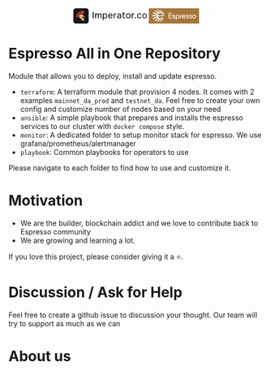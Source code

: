 <div align="center" text-align="center" width="100%">
    <img src="./logo/imperator.png"  alt="" height=30/>
    <img src="./logo/espresso.png" alt="" height=30 />
</div>

# Espresso All in One Repository
Module that allows you to deploy, install and update espresso.

- `terraform`: A terraform module that provision 4 nodes. It comes with 2 examples `mainnet_da_prod` and `testnet_da`. Feel free to create your own config and customize number of nodes based on your need
- `ansible`: A simple playbook that prepares and installs the espresso services to our cluster with `docker compose` style.
- `monitor`: A dedicated folder to setup monitor stack for espresso. We use grafana/prometheus/alertmanager
- `playbook`: Common playbooks for operators to use 

Please navigate to each folder to find how to use and customize it.

# Motivation
- We are the builder, blockchain addict and we love to contribute back to Espresso community
- We are growing and learning a lot.

If you love this project, please consider giving it a ⭐.

# Discussion / Ask for Help
Feel free to create a github issue to discussion your thought. Our team will try to support as much as we can


# About us
